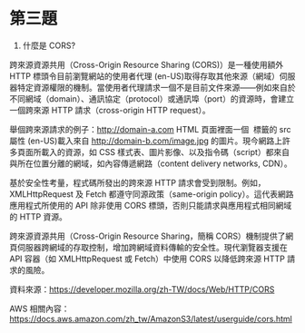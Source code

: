 # 第三題

1. 什麼是 CORS?

跨來源資源共用（Cross-Origin Resource Sharing (CORS)）是一種使用額外 HTTP 標頭令目前瀏覽網站的使用者代理 (en-US)取得存取其他來源（網域）伺服器特定資源權限的機制。當使用者代理請求一個不是目前文件來源——例如來自於不同網域（domain）、通訊協定（protocol）或通訊埠（port）的資源時，會建立一個跨來源 HTTP 請求（cross-origin HTTP request）。

舉個跨來源請求的例子：http://domain-a.com HTML 頁面裡面一個 <img> 標籤的 src 屬性 (en-US)載入來自 http://domain-b.com/image.jpg 的圖片。現今網路上許多頁面所載入的資源，如 CSS 樣式表、圖片影像、以及指令碼（script）都來自與所在位置分離的網域，如內容傳遞網路（content delivery networks, CDN）。

基於安全性考量，程式碼所發出的跨來源 HTTP 請求會受到限制。例如，XMLHttpRequest 及 Fetch 都遵守同源政策（same-origin policy）。這代表網路應用程式所使用的 API 除非使用 CORS 標頭，否則只能請求與應用程式相同網域的 HTTP 資源。

跨來源資源共用（Cross-Origin Resource Sharing，簡稱 CORS）機制提供了網頁伺服器跨網域的存取控制，增加跨網域資料傳輸的安全性。現代瀏覽器支援在 API 容器（如 XMLHttpRequest 或 Fetch）中使用 CORS 以降低跨來源 HTTP 請求的風險。

資料來源：https://developer.mozilla.org/zh-TW/docs/Web/HTTP/CORS

AWS 相關內容：https://docs.aws.amazon.com/zh_tw/AmazonS3/latest/userguide/cors.html
